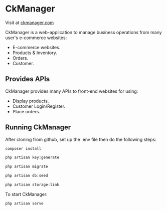 # CkManager

Visit at <a href="https://ckmanager.com/" target="_blank">ckmanager.com</a>

CkManager is a web-application to manage business operations from many user's e-commerce websites:

- E-commerce websites.
- Products & Inventory.
- Orders.
- Customer.

## Provides APIs

CkManager provides many APIs to front-end websites for using:

- Display products.
- Customer Login/Register.
- Place orders.

## Running CkManager

After cloning from github, set up the .env file then do the following steps:

```bash
composer install
```

```bash
php artisan key:generate
```

```bash
php artisan migrate
```

```bash
php artisan db:seed
```

```bash
php artisan storage:link
```

To start CkManager:

```bash
php artisan serve
```
